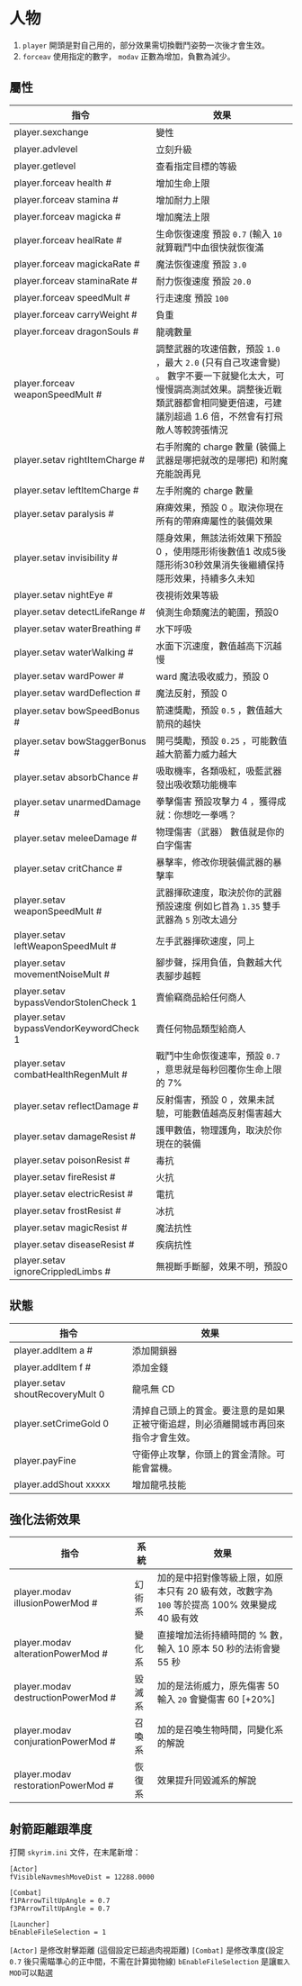 # 人物

1. `player` 開頭是對自己用的，部分效果需切換戰鬥姿勢一次後才會生效。
2. `forceav` 使用指定的數字， `modav` 正數為增加，負數為減少。

## 屬性

指令|效果
---|--- 
player.sexchange | 變性
player.advlevel | 立刻升級
player.getlevel | 查看指定目標的等級
player.forceav health # | 增加生命上限
player.forceav stamina # | 增加耐力上限
player.forceav magicka # | 增加魔法上限
player.forceav healRate # | 生命恢復速度  預設 `0.7` (輸入 `10` 就算戰鬥中血很快就恢復滿 
player.forceav magickaRate # | 魔法恢復速度  預設 `3.0`
player.forceav staminaRate # | 耐力恢復速度  預設 `20.0`
player.forceav speedMult  # | 行走速度  預設 `100`
player.forceav carryWeight # | 負重
player.forceav dragonSouls #  | 龍魂數量
player.forceav weaponSpeedMult # | 調整武器的攻速倍數，預設 `1.0` ，最大 `2.0` (只有自己攻速會變) 。 數字不要一下就變化太大，可慢慢調高測試效果。調整後近戰類武器都會相同變更倍速，弓建議別超過 1.6 倍，不然會有打飛敵人等較誇張情況
player.setav rightItemCharge # | 右手附魔的 charge 數量 (裝備上武器是哪把就改的是哪把) 和附魔充能說再見
player.setav leftItemCharge # | 左手附魔的 charge 數量
player.setav paralysis # | 麻痺效果，預設 0 。取決你現在所有的帶麻痺屬性的裝備效果
player.setav invisibility # | 隱身效果，無該法術效果下預設 0 ，使用隱形術後數值1 改成5後 隱形術30秒效果消失後繼續保持隱形效果，持續多久未知
player.setav nightEye # | 夜視術效果等級
player.setav detectLifeRange # | 偵測生命類魔法的範圍，預設0
player.setav waterBreathing # | 水下呼吸
player.setav waterWalking # | 水面下沉速度，數值越高下沉越慢
player.setav wardPower # | ward 魔法吸收威力，預設 0
player.setav wardDeflection # | 魔法反射，預設 0
player.setav bowSpeedBonus # | 箭速獎勵，預設 `0.5` ，數值越大箭飛的越快
player.setav bowStaggerBonus # | 開弓獎勵，預設 `0.25` ，可能數值越大箭蓄力威力越大
player.setav absorbChance # | 吸取機率，各類吸紅，吸藍武器發出吸收類功能機率
player.setav unarmedDamage # | 拳擊傷害 預設攻擊力 4 ，獲得成就：你想吃一拳嗎？
player.setav meleeDamage # | 物理傷害（武器） 數值就是你的白字傷害
player.setav critChance # | 暴擊率，修改你現裝備武器的暴擊率
player.setav weaponSpeedMult # | 武器揮砍速度，取決於你的武器預設速度 例如匕首為 `1.35` 雙手武器為 `5` 別改太過分
player.setav leftWeaponSpeedMult # | 左手武器揮砍速度，同上
player.setav movementNoiseMult # | 腳步聲，採用負值，負數越大代表腳步越輕
player.setav bypassVendorStolenCheck 1 | 賣偷竊商品給任何商人
player.setav bypassVendorKeywordCheck 1 | 賣任何物品類型給商人
player.setav combatHealthRegenMult # | 戰鬥中生命恢復速率，預設 `0.7` ，意思就是每秒回覆你生命上限的 7%
player.setav reflectDamage # | 反射傷害，預設 0 ，效果未試驗，可能數值越高反射傷害越大
player.setav damageResist # | 護甲數值，物理護角，取決於你現在的裝備
player.setav poisonResist # | 毒抗 
player.setav fireResist # | 火抗
player.setav electricResist # | 電抗
player.setav frostResist # | 冰抗
player.setav magicResist # | 魔法抗性
player.setav diseaseResist # | 疾病抗性
player.setav ignoreCrippledLimbs # | 無視斷手斷腳，效果不明，預設0 

## 狀態

指令|效果
---|---
player.addItem a # | 添加開鎖器
player.addItem f # | 添加金錢
player.setav shoutRecoveryMult 0  | 龍吼無 CD
player.setCrimeGold 0 | 清掉自己頭上的賞金。要注意的是如果正被守衛追趕，則必須離開城市再回來指令才會生效。
player.payFine | 守衛停止攻擊，你頭上的賞金清除。可能會當機。
player.addShout xxxxx | 增加龍吼技能

## 強化法術效果

指令 | 系統 | 效果
---|---|--- 
player.modav illusionPowerMod # | 幻術系 | 加的是中招對像等級上限，如原本只有 20 級有效，改數字為 `100` 等於提高 100% 效果變成 40 級有效
player.modav alterationPowerMod # | 變化系 | 直接增加法術持續時間的 % 數，輸入 10 原本 50 秒的法術會變 55 秒
player.modav destructionPowerMod # | 毀滅系 | 加的是法術威力，原先傷害 50 輸入 `20` 會變傷害 60 [+20%]
player.modav conjurationPowerMod # | 召喚系 | 加的是召喚生物時間，同變化系的解說
player.modav restorationPowerMod # | 恢復系 | 效果提升同毀滅系的解說

## 射箭距離跟準度

打開 `skyrim.ini` 文件，在末尾新增：

```
[Actor]
fVisibleNavmeshMoveDist = 12288.0000

[Combat]
f1PArrowTiltUpAngle = 0.7
f3PArrowTiltUpAngle = 0.7

[Launcher]
bEnableFileSelection = 1
```

`[Actor]` 是修改射擊距離 (這個設定已超過肉視距離)
`[Combat]` 是修改準度(設定 `0.7` 後只需瞄準心的正中間，不需在計算拋物線)
`bEnableFileSelection` 是讓`載入MOD`可以點選
